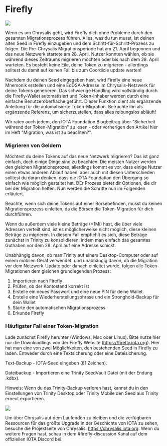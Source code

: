 # Firefly

![](https://iota-einsteiger-guide.de/media/images/firefly-token-migration_blog-1-.jpg)

Wenn es um Chrysalis geht, wird Firefly dich ohne Probleme durch den gesamten Migrationsprozess führen. Alles, was du tun musst, ist deinen alten Seed in Firefly einzugeben und dem Schritt-für-Schritt-Prozess zu folgen. Die Pre-Chrysalis Migrationsperiode hat am 21. April begonnen und das neue Netzwerk startete am 28. April. Nutzer konnten wählen, ob sie während dieses Zeitraums migrieren möchten oder bis nach dem 28. April warteten. Es besteht keine Eile, deine Token zu migrieren - allerdings solltest du damit auf keinen Fall bis zum Coordicie update warten!

Nachdem du deinen Seed eingegeben hast, wird Firefly eine neue Mnemonik erstellen und eine EdDSA-Adresse im Chrysalis-Netzwerk für deine Tokens generieren. Das schwierige Handling wird vollständig durch die Firefly-Wallet automatisiert und Token-Inhaber werden durch eine einfache Benutzeroberfläche geführt. Dieser Funktion dient als ergänzende Anleitung für die automatisierte Token-Migration. Betrachte ihn als ergänzende Referenz, um sicherzustellen, dass alles reibungslos abläuft!

Wir raten auch jedem, den IOTA Foundation Blogbeitrag über "Sicherheit während der Token-Migration" zu lesen - oder vorherigen den Artikel hier im Heft "Migration, was ist zu beachten?".


### Migrieren von Geldern
Möchtest du deine Tokens auf das neue Netzwerk migrieren? Das ist ganz einfach, doch einige Dinge sind zu beachten.
Die meisten Nutzer werden den gleichen Migrationsprozes, allerdings kommt es vor, dass einige Nutzer einen etwas anderen Ablauf haben. aber auch mit diesen Unterschieden solltest du daran denken, dass die IOTA Foundation den Übergang so einfach wie möglich gestaltet hat. DEr Prozess bietet dir Optionen, die dir bei der Migration helfen. Nun werden die Schritte nun im Folgenden erläutert.

Beachte, wenn sich deine Tokens auf einer Börsebefinden, musst du keinen Migrationsprozess einleiten, da die Börsen die Token-Migration für dich durchführen.

Wenn du außerdem viele kleine Beträge (<1Mi) hast, die über viele Adressen verteilt sind, ist es möglicherweise nicht möglich, diese kleinen Beträge zu migrieren. In diesem Fall empfiehlt es sich, diese Beträge zunächst in Trinity zu konsolidieren, indem man einfach das gesamtes Guthaben vor dem 28. April auf eine Adresse schickt.

Unabhängig davon, ob man Trinity auf einem Desktop-Computer oder auf einem mobilen Gerät verwendet, und unabhängig davon, ob die Migration vor dem Netzwerk-Update oder danach einleitet wurde, folgen alle Token-Migrationen dem gleichen grundlegenden Prozess:

1. Importieren nach Firefly
2. Prüfen, ob der Kontostand korrekt ist
3. Erstelle ein neues Passwort und eine neue PIN für deine Wallet.
4. Erstelle eine Wiederherstellungsphrase und ein Stronghold-Backup für dein Wallet
5. Starte den automatischen Migrationsprozess
6. Erkunde Firefly 

### Häufigster Fall einer Token-Migration

Lade zunächst Firefly herunter (Windows, Mac oder Linux). Bitte nutze hier nur die Downloadlings von der Firefly Website (https://firefly.iota.org). Hier hat man  eine von zwei Möglichkeiten, den bestehenden Seed in Firefly zu laden. Entweder durch eine Textsicherung oder eine Dateisicherung.

Text-Backup - IOTA-Seed eingeben (81 Zeichen).

Dateibackup - Importieren eine Trinity SeedVault Datei (mit der Endung .kdbx).

Hinweis: Wenn du das Trinity-Backup verloren hast, kannst du in den Einstellungen von Trinity Desktop oder Trinity Mobile den Seed aus Trinity erneut exportieren.

![](https://iota-einsteiger-guide.de/media/images/1pasted-image-0.png)

Um über Chrysalis auf dem Laufenden zu bleiben und die verfügbaren Ressourcen für das größte Upgrade in der Geschichte von IOTA zu sehen, besuche die Projektseite von Chrysalis: https://chrysalis.iota.org. Wenn du weitere Fragen hast, schau in dem #firefly-discussion Kanal auf dem offiziellen IOTA Discord bei.

